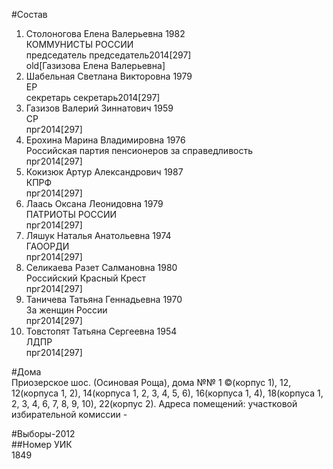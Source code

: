 #Состав  
1. Столоногова Елена Валерьевна 1982  
    КОММУНИСТЫ РОССИИ  
    председатель председатель2014[297]  
    old[Газизова Елена Валерьевна]  
2. Шабельная Светлана Викторовна 1979  
    ЕР  
    секретарь секретарь2014[297]  
3. Газизов Валерий Зиннатович 1959  
    СР  
    прг2014[297]  
4. Ерохина Марина Владимировна 1976  
    Российская партия пенсионеров за справедливость  
    прг2014[297]  
5. Кокизюк Артур Александрович 1987  
    КПРФ  
    прг2014[297]  
6. Лаась Оксана Леонидовна 1979  
    ПАТРИОТЫ РОССИИ  
    прг2014[297]  
7. Ляшук Наталья Анатольевна 1974  
    ГАООРДИ  
    прг2014[297]  
8. Селикаева Разет Салмановна 1980  
    Российский Красный Крест  
    прг2014[297]  
9. Таничева Татьяна Геннадьевна 1970  
    За женщин России  
    прг2014[297]  
10. Товстопят Татьяна Сергеевна 1954  
    ЛДПР  
    прг2014[297]  
  
#Дома  
Приозерское шос. (Осиновая Роща), дома №№ 1 ©(корпус 1), 12, 12(корпуса 1, 2), 14(корпуса 1, 2, 3, 4, 5, 6), 16(корпуса 1, 4), 18(корпуса 1, 2, 3, 4, 6, 7, 8, 9, 10), 22(корпус 2). Адреса помещений: участковой избирательной комиссии -  
  
#Выборы-2012  
##Номер УИК  
1849  
